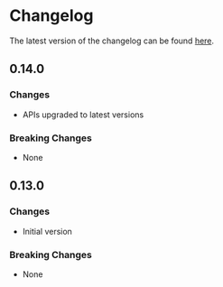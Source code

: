 # Changelog

The latest version of the changelog can be found [here](https://github.com/Azure/bicep-registry-modules/blob/main/avm/res/cdn/profile/CHANGELOG.md).

## 0.14.0

### Changes

- APIs upgraded to latest versions

### Breaking Changes

- None

## 0.13.0

### Changes

- Initial version

### Breaking Changes

- None
